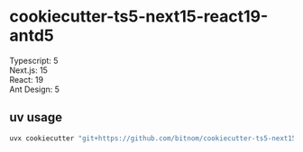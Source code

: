 # cookiecutter-ts5-next15-react19-antd5

Typescript: 5<BR>
Next.js: 15<BR>
React: 19<BR>
Ant Design: 5

## uv usage

```bash
uvx cookiecutter "git+https://github.com/bitnom/cookiecutter-ts5-next15-react19-antd5"
```
